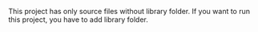 This project has only source files without library folder. If you want to run this project, you have to add library folder.
